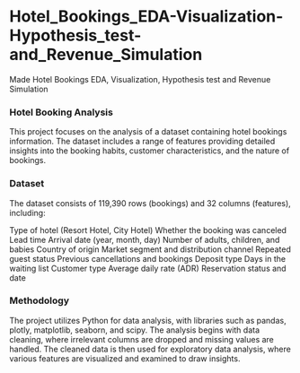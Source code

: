 # Hotel_Bookings_EDA-Visualization-Hypothesis_test-and_Revenue_Simulation
Made Hotel Bookings EDA, Visualization, Hypothesis test and Revenue Simulation

### Hotel Booking Analysis
This project focuses on the analysis of a dataset containing hotel bookings information. The dataset includes a range of features providing detailed insights into the booking habits, customer characteristics, and the nature of bookings.

### Dataset
The dataset consists of 119,390 rows (bookings) and 32 columns (features), including:

Type of hotel (Resort Hotel, City Hotel)
Whether the booking was canceled
Lead time
Arrival date (year, month, day)
Number of adults, children, and babies
Country of origin
Market segment and distribution channel
Repeated guest status
Previous cancellations and bookings
Deposit type
Days in the waiting list
Customer type
Average daily rate (ADR)
Reservation status and date

### Methodology
The project utilizes Python for data analysis, with libraries such as pandas, plotly, matplotlib, seaborn, and scipy. The analysis begins with data cleaning, where irrelevant columns are dropped and missing values are handled. The cleaned data is then used for exploratory data analysis, where various features are visualized and examined to draw insights.
